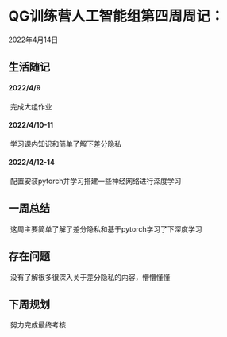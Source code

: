 # QG训练营人工智能组第四周周记：
2022年4月14日

## 生活随记

#### 2022/4/9

​		完成大组作业

#### 2022/4/10-11

​		学习课内知识和简单了解下差分隐私

#### 2022/4/12-14

​		配置安装pytorch并学习搭建一些神经网络进行深度学习

## 一周总结

​		这周主要简单了解了差分隐私和基于pytorch学习了下深度学习

## 存在问题

​		没有了解很多很深入关于差分隐私的内容，懵懵懂懂

## 下周规划

​		努力完成最终考核
